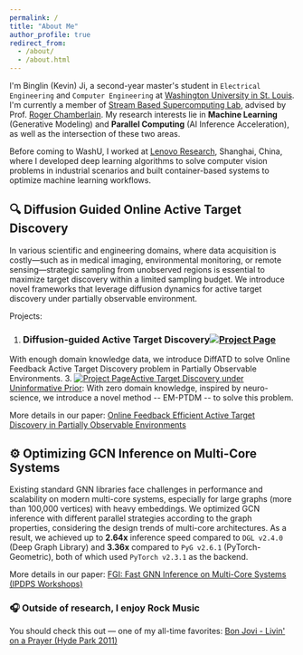 ```yaml
---
permalink: /
title: "About Me"
author_profile: true
redirect_from: 
  - /about/
  - /about.html
---
```


I'm Binglin (Kevin) Ji, a second-year master's student in `Electrical Engineering` and `Computer Engineering` at [Washington University in St. Louis](https://washu.edu). I'm currently a member of [Stream Based Supercomputing Lab](https://sbs.wustl.edu), advised by Prof. [Roger Chamberlain](https://www.ccrc.wustl.edu/~roger/). My research interests lie in **Machine Learning** (Generative Modeling) and **Parallel Computing** (AI Inference Acceleration), as well as the intersection of these two areas. 

Before coming to WashU, I worked at [Lenovo Research](https://research.lenovo.com/webapp/view_English/home.html), Shanghai, China, where I developed deep learning algorithms to solve computer vision problems in industrial scenarios and built container-based systems to optimize machine learning workflows.


## 🔍 Diffusion Guided Online Active Target Discovery

In various scientific and engineering domains, where data acquisition is costly—such as in medical imaging, environmental monitoring, or remote sensing—strategic sampling from unobserved regions is essential to maximize target discovery within a limited sampling budget. We introduce novel frameworks that leverage diffusion dynamics for active target discovery under partially observable environment.

Projects:
1. ### Diffusion-guided Active Target Discovery[![Project Page](https://img.shields.io/badge/Project-Website-green)](https://github.com/KevinG396/DiffATD)
With enough domain knowledge data, we introduce DiffATD to solve Online Feedback Active Target Discovery problem in Partially Observable Environments.
3. [![Project Page](https://img.shields.io/badge/Project-Website-green)](https://github.com/KevinG396/EM_PTDM)[Active Target Discovery under Uninformative Prior](https://github.com/KevinG396/EM_PTDM): With zero domain knowledge, inspired by neuro-science, we introduce a novel method -- EM-PTDM -- to solve this problem.

More details in our paper: [Online Feedback Efficient Active Target Discovery in Partially Observable Environments](https://www.arxiv.org/abs/2505.06535)


## ⚙️ Optimizing GCN Inference on Multi-Core Systems

Existing standard GNN libraries face challenges in performance and scalability on modern multi-core systems, especially for large graphs (more than 100,000 vertices) with heavy embeddings. We optimized GCN inference with different parallel strategies according to the graph properties, considering the design trends of multi-core architectures. As a result, we achieved up to **2.64x** inference speed compared to `DGL v2.4.0` (Deep Graph Library) and **3.36x** compared to `PyG v2.6.1` (PyTorch-Geometric), both of which used `PyTorch v2.3.1` as the backend.  

More details in our paper: [FGI: Fast GNN Inference on Multi-Core Systems (IPDPS Workshops)](https://sbs.wustl.edu/pubs/jzc25.pdf)






### 🎧 Outside of research, I enjoy Rock Music
You should check this out — one of my all-time favorites: [Bon Jovi - Livin' on a Prayer (Hyde Park 2011)](https://www.youtube.com/watch?v=keZ0vigZz3Y)

<!-- ## Past Project
### Computer Vision Based Sports Motion Analysis System
Computer vision is increasingly being adopted in sports motion analysis. However, widely used systems like Dartfish rely on classic computer vision algorithms, requiring extensive manual calibration for quantitative metrics and often resulting in significant errors. We have developed an intelligent analysis system with deep learning based 2D and 3D human pose estimation algorithms. Users simply need to upload raw videos, the system will compute sequence data of multiple key quantitative indicators and conduct a comprehensive analysis.

Invention Patent Granted: CN202110916792.7
-->


